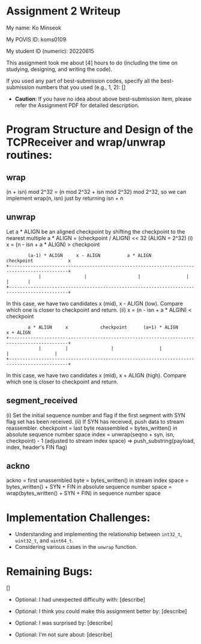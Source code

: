 Assignment 2 Writeup
=============

My name: Ko Minseok

My POVIS ID: koms0109

My student ID (numeric): 20220615

This assignment took me about [4] hours to do (including the time on studying, designing, and writing the code).

If you used any part of best-submission codes, specify all the best-submission numbers that you used (e.g., 1, 2): []

- **Caution**: If you have no idea about above best-submission item, please refer the Assignment PDF for detailed description.

# Program Structure and Design of the TCPReceiver and wrap/unwrap routines:
## wrap
(n + isn) mod 2^32 = (n mod 2^32 + isn mod 2^32) mod 2^32, so we can implement wrap(n, isn) just by returning isn + n
## unwrap
Let a * ALIGN be an aligned checkpoint by shifting the checkpoint to the nearest multiple
a * ALIGN = (checkpoint / ALIGN) << 32 (ALIGN = 2^32)
(i) x = (n - isn + a * ALIGN) > checkpoint
```
        (a-1) * ALIGN     x - ALIGN          a * ALIGN        checkpoint             x 
+--------------------------------------------------------------------------------------------+
            |                |                   |                 |                 |       |
+--------------------------------------------------------------------------------------------+
```
In this case, we have two candidates x (mid), x - ALIGN (low). Compare which one is closer to checkpoint and return.
(ii) x = (n - isn + a * ALGIN) < checkpoint
```
        a * ALIGN     x            checkpoint      (a+1) * ALIGN         x + ALIGN 
+--------------------------------------------------------------------------------------------+
            |         |                |                 |                 |                 |
+--------------------------------------------------------------------------------------------+
```
In this case, we have two candidates x (mid), x + ALIGN (high). Compare which one is closer to checkpoint and return.
## segment_received
(i) Set the initial sequence number and flag if the first segment with SYN flag set has been received.
(ii) If SYN has received, push data to stream reassembler.
checkpoint = last byte reassembled = bytes_written() in absolute sequence number space
index = unwrap(seqno + syn, isn, checkpoint) - 1 (adjusted to stream index space)
=> push_substring(payload, index, header's FIN flag)
## ackno
ackno = first unassembled byte 
      = bytes_written() in stream index space
      = bytes_written() + SYN + FIN in absolute sequence number space
      = wrap(bytes_written() + SYN + FIN) in sequence number space
# Implementation Challenges:
- Understanding and implementing the relationship between `int32_t`, `uint32_t`, and `uint64_t`.
- Considering various cases in the `unwrap` function.

# Remaining Bugs:
[]

- Optional: I had unexpected difficulty with: [describe]

- Optional: I think you could make this assignment better by: [describe]

- Optional: I was surprised by: [describe]

- Optional: I'm not sure about: [describe]
